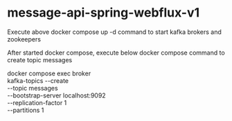 # message-api-spring-webflux-v1



Execute above docker compose up -d command to start kafka brokers and zookeepers

After started docker compose, execute below docker compose command to create topic messages

docker compose exec broker \
  kafka-topics --create \
    --topic messages \
    --bootstrap-server localhost:9092 \
    --replication-factor 1 \
    --partitions 1

